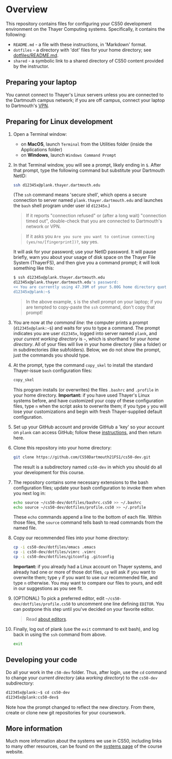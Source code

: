 # Overview

This repository contains files for configuring your CS50 development environment on the Thayer Computing systems.
Specifically, it contains the following:

* `README.md` - a file with these instructions, in 'Markdown' format.
* `dotfiles` - a directory with 'dot' files for your home directory; see [dotfiles/README.md](dotfiles/README.md).
* `shared` - a symbolic link to a shared directory of CS50 content provided by the instructor.

## Preparing your laptop

You cannot connect to Thayer's Linux servers unless you are connected to the Dartmouth campus network; if you are off campus, connect your laptop to Dartmouth's [VPN](https://services.dartmouth.edu/TDClient/1806/Portal/KB/?CategoryID=13404).

## Preparing for Linux development

1. Open a Terminal window:

	* on **MacOS**, launch `Terminal` from the Utilities folder (inside the Applications folder)
	* on **Windows**, launch `Windows Command Prompt`

2. In that Terminal window, you will see a prompt, likely ending in `$`.  After that prompt, type the following command but substitute your Dartmouth NetID:

	```bash
	ssh d12345x@plank.thayer.dartmouth.edu
	```
	
	(The `ssh` command means 'secure shell', which opens a secure connection to server named `plank.thayer.dartmouth.edu` and launches the `bash` shell program under user id `d12345x`.)
	
	> If it reports "connection refused" or (after a long wait) "connection timed out", double-check that you are connected to Dartmouth's network or VPN.
	
	> If it asks you `Are you sure you want to continue connecting (yes/no/[fingerprint])?`, say yes.

	It will ask for your password; use your NetID password.
	It will pause briefly, warn you about your usage of disk space on the Thayer File System (ThayerFS), and then give you a command prompt; it will look something like this:
	
	```bash
	$ ssh d12345x@plank.thayer.dartmouth.edu
	d12345x@plank.thayer.dartmouth.edu's password:
	<< You are currently using 47.39M of your 5.00G home directory quota. >>
	d12345x@plank:~$
	```

	> In the above example, `$` is the shell prompt on your laptop; if you are tempted to copy-paste the `ssh` command, don't copy that prompt!
	
3. You are now at *the command line*: the computer prints a prompt (`d12345x@plank:~$`) and waits for you to type a command.
	The prompt indicates you are user `d12345x`, logged into server named `plank`, and your *current working directory* is `~`, which is shorthand for your *home directory*.
	All of your files will live in your home directory (like a folder) or in subdirectories (like subfolders).
	Below, we do not show the prompt, just the commands you should type.

4. At the prompt, type the command `copy_skel` to install the standard Thayer-issue `bash` configuration files:

	```bash
	copy_skel
	```
	
	This program installs (or overwrites) the files  `.bashrc` and `.profile` in your home directory.
	**Important:** if you have used Thayer's Linux systems before, and have customized your copy of these configuration files, type `n` when the script asks to overwrite them; if you type `y` you will lose your customizations and begin with fresh Thayer-supplied default configuration.

5. Set up your GitHub account and provide GitHub a 'key' so your account on `plank` can access GitHub; follow these [instructions](https://www.cs.dartmouth.edu/~cs50/Logistics/github.html), and then return here.

6. Clone this repository into your home directory:
	<!-- @CHANGEME - insert term-specific repo link -->
	
	```bash
	git clone https://github.com/CS50Dartmouth21FS1/cs50-dev.git
	```
	
	The result is a subdirectory named `cs50-dev` in which you should do all your development for this course.

7. The repository contains some necessary extensions to the bash configuration files; update your bash configuration to invoke them when you next log in:

	```bash
	echo source ~/cs50-dev/dotfiles/bashrc.cs50 >> ~/.bashrc
	echo source ~/cs50-dev/dotfiles/profile.cs50 >> ~/.profile
	```
	
	These `echo` commands append a line to the bottom of each file.
	Within those files, the `source` command tells bash to read commands from the named file.

8. Copy our recommended files into your home directory:
	
	```bash
	cp -i cs50-dev/dotfiles/emacs .emacs
	cp -i cs50-dev/dotfiles/vimrc .vimrc
	cp -i cs50-dev/dotfiles/gitconfig .gitconfig
	```
	
	**Important:** if you already had a Linux account on Thayer systems, and already had one or more of those dot files, `cp` will ask if you want to overwrite them; type `y` if you want to use our recommended file, and type `n` otherwise.
	You may want to compare our files to yours, and edit in our suggestions as you see fit.

9. (OPTIONAL) To pick a preferred editor, edit `~/cs50-dev/dotfiles/profile.cs50` to uncomment one line defining `EDITOR`.
	You can postpone this step until you've decided on your favorite editor.

	> Read [about editors](https://www.cs.dartmouth.edu/~cs50/Logistics/systems.html#editors).

10. Finally, log out of plank (use the `exit` command to exit bash), and log back in using the `ssh` command from above.

	```bash
	exit
	```

## Developing your code

Do all your work in the `c50-dev` folder.
Thus, after login, use the `cd` command to change your *current directory* (aka *working directory*) to the `cs50-dev` subdirectory:

```bash
d12345x@plank:~$ cd cs50-dev
d12345x@plank:cs50-dev$ 
```

Note how the prompt changed to reflect the new directory.
From there, create or clone new git repositories for your coursework.


## More information

Much more information about the systems we use in CS50, including links to many other resources, can be found on the [systems page](https://www.cs.dartmouth.edu/~cs50/Logistics/systems.html) of the course website.
